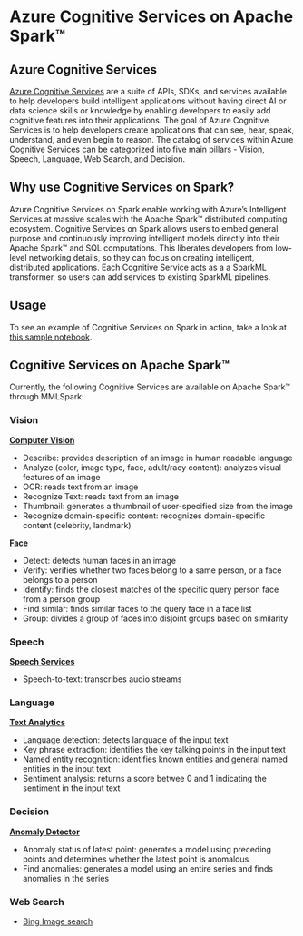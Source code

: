 # Azure Cognitive Services on Apache Spark™

## Azure Cognitive Services
[Azure Cognitive Services](https://azure.microsoft.com/en-us/services/cognitive-services/) are a suite of APIs, SDKs, and services available to help developers build intelligent applications without having direct AI or data science skills or knowledge by enabling developers to easily add cognitive features into their applications. The goal of Azure Cognitive Services is to help developers create applications that can see, hear, speak, understand, and even begin to reason. The catalog of services within Azure Cognitive Services can be categorized into five main pillars - Vision, Speech, Language, Web Search, and Decision.

## Why use Cognitive Services on Spark?
Azure Cognitive Services on Spark enable working with Azure’s Intelligent Services at massive scales with the Apache Spark™ distributed computing ecosystem. Cognitive Services on Spark allows users to embed general purpose and continuously improving intelligent models directly into their Apache Spark™ and SQL computations. This liberates developers from low-level networking details, so they can focus on creating intelligent, distributed applications. Each Cognitive Service acts as a  a SparkML transformer, so users can add services to existing SparkML pipelines.

## Usage
To see an example of Cognitive Services on Spark in action, take a look at [this sample notebook](../notebooks/samples/CognitiveServices%20-%20Celebrity%20Quote%20Analysis.ipynb).

## Cognitive Services on Apache Spark™
Currently, the following Cognitive Services are available on Apache Spark™ through MMLSpark:
### Vision
[**Computer Vision**](https://azure.microsoft.com/en-us/services/cognitive-services/computer-vision/)
- Describe: provides description of an image in human readable language
- Analyze (color, image type, face, adult/racy content): analyzes visual features of an image
- OCR: reads text from an image
- Recognize Text: reads text from an image
- Thumbnail: generates a thumbnail of user-specified size from the image
- Recognize domain-specific content: recognizes domain-specific content (celebrity, landmark)

[**Face**](https://azure.microsoft.com/en-us/services/cognitive-services/face/)
- Detect: detects human faces in an image
- Verify: verifies whether two faces belong to a same person, or a face belongs to a person
- Identify: finds the closest matches of the specific query person face from a person group
- Find similar: finds similar faces to the query face in a face list
- Group: divides a group of faces into disjoint groups based on similarity

### Speech
[**Speech Services**](https://azure.microsoft.com/en-us/services/cognitive-services/speech-services/)
- Speech-to-text: transcribes audio streams

### Language
[**Text Analytics**](https://azure.microsoft.com/en-us/services/cognitive-services/text-analytics/)
- Language detection: detects language of the input text
- Key phrase extraction: identifies the key talking points in the input text 
- Named entity recognition: identifies known entities and general named entities in the input text
- Sentiment analysis: returns a score betwee 0 and 1 indicating the sentiment in the input text

### Decision
[**Anomaly Detector**](https://azure.microsoft.com/en-us/services/cognitive-services/anomaly-detector/)
- Anomaly status of latest point: generates a model using preceding points and determines whether the latest point is anomalous
- Find anomalies: generates a model using an entire series and finds anomalies in the series

### Web Search
- [Bing Image search](https://azure.microsoft.com/en-us/services/cognitive-services/bing-image-search-api/)